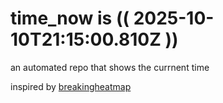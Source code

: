 # time_now is (( 2025-10-10T21:15:00.810Z ))

an automated repo that shows the currnent time

inspired by [breakingheatmap](https://github.com/breakingheatmap/breakingheatmap)